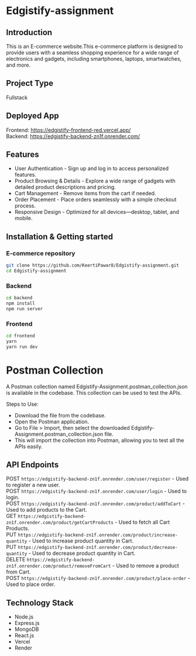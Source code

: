 # Edgistify-assignment

## Introduction
This is an E-commerce website.This e-commerce platform is designed to provide users with a seamless shopping experience for a wide range of electronics and gadgets, including smartphones, laptops, smartwatches, and more.

## Project Type
Fullstack

## Deployed App
Frontend: https://edgistify-frontend-red.vercel.app/<br>
Backend: https://edgistify-backend-zn1f.onrender.com/

## Features
- User Authentication - Sign up and log in to access personalized features.
- Product Browsing & Details - Explore a wide range of gadgets with detailed product descriptions and pricing.
- Cart Management - Remove items from the cart if needed.
- Order Placement - Place orders seamlessly with a simple checkout process.
- Responsive Design - Optimized for all devices—desktop, tablet, and mobile.

## Installation & Getting started
### E-commerce repository
```bash
git clone https://github.com/KeertiPawar8/Edgistify-assignment.git
cd Edgistify-assignment
```
### Backend
```bash
cd backend
npm install
npm run server
```

### Frontend
```bash
cd frontend
yarn
yarn run dev
```

# Postman Collection
A Postman collection named Edgistify-Assignment.postman_collection.json is available in the codebase. This collection can be used to test the APIs.

Steps to Use:<br>
- Download the file from the codebase.
- Open the Postman application.
- Go to File > Import, then select the downloaded Edgistify-Assignment.postman_collection.json file.
- This will import the collection into Postman, allowing you to test all the APIs easily.

## API Endpoints
POST `https://edgistify-backend-zn1f.onrender.com/user/register` - Used to register a new user.<br>
POST `https://edgistify-backend-zn1f.onrender.com/user/login` - Used to login.<br>
POST `https://edgistify-backend-zn1f.onrender.com/product/addToCart` - Used to add products to the Cart.<br>
GET `https://edgistify-backend-zn1f.onrender.com/product/getCartProducts` - Used to fetch all Cart Products.<br>
PUT `https://edgistify-backend-zn1f.onrender.com/product/increase-quantity` - Used to increase product quantity in Cart.<br>
PUT `https://edgistify-backend-zn1f.onrender.com/product/decrease-quantity` - Used to decrease product quantity in Cart.<br>
DELETE `https://edgistify-backend-zn1f.onrender.com/product/removeFromCart` - Used to remove a product from Cart.<br>
POST `https://edgistify-backend-zn1f.onrender.com/product/place-order` -  Used to place order.<br>


## Technology Stack

- Node.js
- Express.js
- MongoDB
- React.js
- Vercel
- Render



